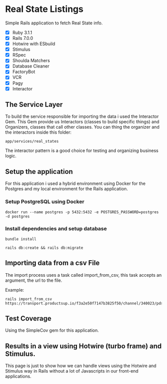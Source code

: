 # Real State Listings

Simple Rails application to fetch Real State info.

- [x] Ruby 3.1.1
- [x] Rails 7.0.0
- [x] Hotwire with ESbuild
- [x] Stimulus
- [x] RSpec
- [x] Shoulda Matchers
- [x] Database Cleaner
- [x] FactoryBot
- [x] VCR
- [x] Pagy
- [x] Interactor

## The Service Layer

To build the service responsible for importing the data i used the Interactor Gem. This Gem
provide us Interactors (classes to build specific things) and Organizers, classes that call other
classes. You can thing the organizer and the interactors inside this folder:

```
app/services/real_states
```

The interactor pattern is a good choice for testing and organizing business logic.

## Setup the application

For this application i used a hybrid environment using Docker for the Postgres
and my local environment for the Rails application.

### Setup PostgreSQL using Docker

```shell
docker run --name postgres -p 5432:5432 -e POSTGRES_PASSWORD=postgres -d postgres
```

### Install dependencies and setup database

```shell
bundle install

rails db:create && rails db:migrate
```

## Importing data from a csv File

The import process uses a task called import_from_csv, this task accepts an argument, the url to the file.

Example:

```shell
rails import_from_csv https://transport.productsup.io/f3a2e50f7147b3825f50/channel/340023/pdsfeed.csv
```

## Test Coverage

Using the SimpleCov gem for this application.


## Results in a view using Hotwire (turbo frame) and Stimulus.

This page is just to show how we can handle views using the Hotwire and Stimulus way in Rails
without a lot of Javascripts in our front-end applications.
